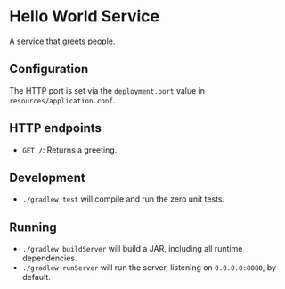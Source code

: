 # Hello World Service
A service that greets people.

## Configuration
The HTTP port is set via the `deployment.port` value in `resources/application.conf`.

## HTTP endpoints
- `GET /`: Returns a greeting.

## Development
- `./gradlew test` will compile and run the zero unit tests.

## Running
- `./gradlew buildServer` will build a JAR, including all runtime dependencies.
- `./gradlew runServer` will run the server, listening on `0.0.0.0:8080`, by default.
